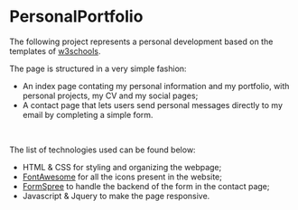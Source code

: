 # PersonalPortfolio

The following project represents a personal development based on the templates of [w3schools](https://www.w3schools.com/w3css/w3css_templates.asp).
<br>

The page is structured in a very simple fashion:
* An index page contating my personal information and my portfolio, with personal projects, my CV and my social pages;
* A contact page that lets users send personal messages directly to my email by completing a simple form.
<br>

The list of technologies used can be found below:
* HTML & CSS for styling and organizing the webpage;
* [FontAwesome](https://fontawesome.com/) for all the icons present in the website;
* [FormSpree](https://formspree.io/) to handle the backend of the form in the contact page;
* Javascript & Jquery to make the page responsive.

